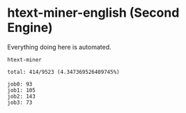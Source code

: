# htext-miner-english (Second Engine)

Everything doing here is automated.

```
htext-miner

total: 414/9523 (4.347369526409745%)

job0: 93
job1: 105
job2: 143
job3: 73
```